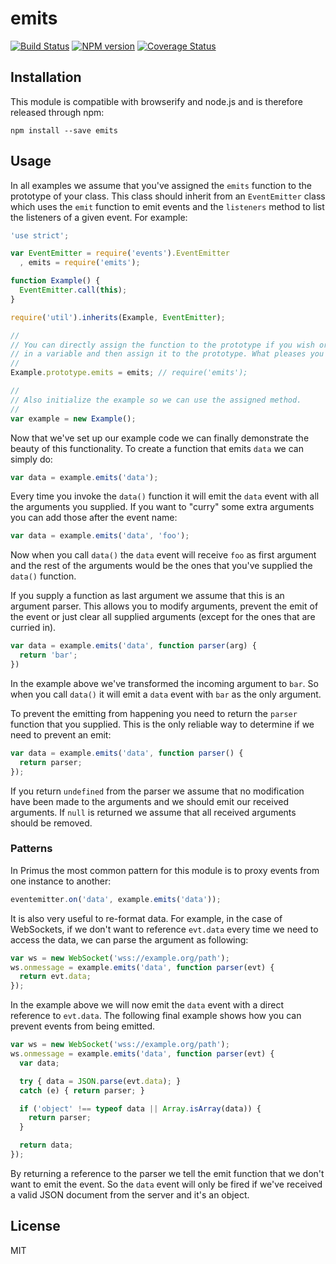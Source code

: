 # emits

[![Build Status](https://travis-ci.org/primus/emits.svg?branch=master)](https://travis-ci.org/primus/emits)
[![NPM version](https://badge.fury.io/js/emits.svg)](http://badge.fury.io/js/emits)
[![Coverage Status](https://img.shields.io/coveralls/primus/emits.svg)](https://coveralls.io/r/primus/emits?branch=master)

## Installation

This module is compatible with browserify and node.js and is therefore released
through npm:

```
npm install --save emits
```

## Usage

In all examples we assume that you've assigned the `emits` function to the
prototype of your class. This class should inherit from an `EventEmitter` class
which uses the `emit` function to emit events and the `listeners` method to list
the listeners of a given event. For example:

```js
'use strict';

var EventEmitter = require('events').EventEmitter
  , emits = require('emits');

function Example() {
  EventEmitter.call(this);
}

require('util').inherits(Example, EventEmitter);

//
// You can directly assign the function to the prototype if you wish or store it
// in a variable and then assign it to the prototype. What pleases you more.
//
Example.prototype.emits = emits; // require('emits');

//
// Also initialize the example so we can use the assigned method.
//
var example = new Example();
```

Now that we've set up our example code we can finally demonstrate the beauty of
this functionality. To create a function that emits `data` we can simply do:

```js
var data = example.emits('data');
```

Every time you invoke the `data()` function it will emit the `data` event with
all the arguments you supplied. If you want to "curry" some extra arguments you
can add those after the event name:

```js
var data = example.emits('data', 'foo');
```

Now when you call `data()` the `data` event will receive `foo` as first argument
and the rest of the arguments would be the ones that you've supplied the
`data()` function.

If you supply a function as last argument we assume that this is an argument
parser. This allows you to modify arguments, prevent the emit of the event or
just clear all supplied arguments (except for the ones that are curried in).

```js
var data = example.emits('data', function parser(arg) {
  return 'bar';
})
```

In the example above we've transformed the incoming argument to `bar`. So when
you call `data()` it will emit a `data` event with `bar` as the only argument.

To prevent the emitting from happening you need to return the `parser` function
that you supplied. This is the only reliable way to determine if we need to
prevent an emit:

```js
var data = example.emits('data', function parser() {
  return parser;
});
```

If you return `undefined` from the parser we assume that no modification have
been made to the arguments and we should emit our received arguments. If `null`
is returned we assume that all received arguments should be removed.

### Patterns

In Primus the most common pattern for this module is to proxy events from one
instance to another:

```js
eventemitter.on('data', example.emits('data'));
```

It is also very useful to re-format data. For example, in the case of WebSockets,
if we don't want to reference `evt.data` every time we need to access the data,
we can parse the argument as following:

```js
var ws = new WebSocket('wss://example.org/path');
ws.onmessage = example.emits('data', function parser(evt) {
  return evt.data;
});
```

In the example above we will now emit the `data` event with a direct reference
to `evt.data`. The following final example shows how you can prevent events
from being emitted.

```js
var ws = new WebSocket('wss://example.org/path');
ws.onmessage = example.emits('data', function parser(evt) {
  var data;

  try { data = JSON.parse(evt.data); }
  catch (e) { return parser; }

  if ('object' !== typeof data || Array.isArray(data)) {
    return parser;
  }

  return data;
});
```

By returning a reference to the parser we tell the emit function that we
don't want to emit the event. So the `data` event will only be fired if
we've received a valid JSON document from the server and it's an object.

## License

MIT
